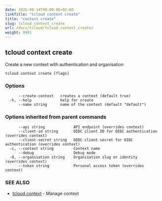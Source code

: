 ```yaml
---
date: 2025-08-14T00:09:06+02:00
linkTitle: "tcloud context create"
title: "context create"
slug: tcloud_context_create
url: /docs/tcloud/tcloud_context_create/
weight: 9991
---
```

## tcloud context create

Create a new context with authentication and organisation

```
tcloud context create [flags]
```

### Options

```
      --create-context   creates a context (default true)
  -h, --help             help for create
      --name string      name of the context (default "default")
```

### Options inherited from parent commands

```
      --api string             API endpoint (overrides context)
      --client-id string       OIDC client ID for OIDC authentication (overrides context)
      --client-secret string   OIDC client secret for OIDC authentication (overrides context)
  -c, --context string         Context name
      --debug                  Debug mode
  -O, --organisation string    Organisation slug or identity (overrides context)
      --token string           Personal access token (overrides context)
```

### SEE ALSO

* [tcloud context](/docs/tcloud/tcloud_context/)	 - Manage context

